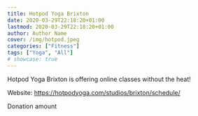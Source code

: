 ```yaml
---
title: Hotpod Yoga Brixton
date: 2020-03-29T22:18:20+01:00
lastmod: 2020-03-29T22:18:20+01:00
author: Author Name
cover: /img/hotpod.jpeg
categories: ["Fitness"]
tags: ["Yoga", "All"]
# showcase: true
---
```


Hotpod Yoga Brixton	is offering online classes without the heat!

Website: https://hotpodyoga.com/studios/brixton/schedule/	

Donation amount	
